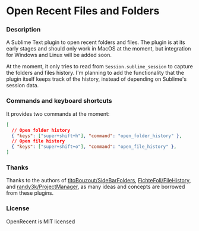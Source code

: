 # Open Recent Files and Folders

### Description

A Sublime Text plugin to open recent folders and files. The plugin is at its early stages and should only work in MacOS at the moment, but integration for Windows and Linux will be added soon.

At the moment, it only tries to read from `Session.sublime_session` to capture the folders and files history. I'm planning to add the functionality that the plugin itself keeps track of the history, instead of depending on Sublime's session data.

### Commands and keyboard shortcuts

It provides two commands at the moment:

```json
[
  // Open folder history
  { "keys": ["super+shift+h"], "command": "open_folder_history" },
  // Open file history
  { "keys": ["super+shift+o"], "command": "open_file_history" },
]

```

### Thanks

Thanks to the authors of [titoBouzout/SideBarFolders](https://github.com/titoBouzout/SideBarFolders), [FichteFoll/FileHistory](https://github.com/FichteFoll/FileHistory), and [randy3k/ProjectManager](https://github.com/randy3k/ProjectManager), as many ideas and concepts are borrowed from these plugins.

### License


OpenRecent is MIT licensed